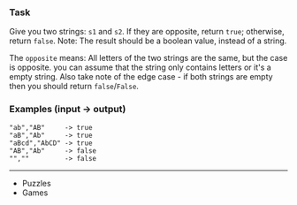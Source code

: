 ### Task
Give you two strings: `s1` and `s2`. If they are opposite, return `true`; otherwise, return `false`. Note: The result should be a boolean value, instead of a string.

The `opposite` means: All letters of the two strings are the same, but the case is opposite. you can assume that the string only contains letters or it's a empty string. Also take note of the edge case - if both strings are empty then you should return `false`/`False`.

### Examples (input -> output)

```
"ab","AB"     -> true
"aB","Ab"     -> true
"aBcd","AbCD" -> true
"AB","Ab"     -> false
"",""         -> false
```

---

- Puzzles
- Games
